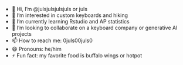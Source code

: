 - 👋 Hi, I’m @julsjulsjulsjuls or juls
- 👀 I’m interested in custom keyboards and hiking
- 🌱 I’m currently learning Rstudio and AP statistics
- 💞️ I’m looking to collaborate on a keyboard company or generative AI projects
- 📫 How to reach me: 0juls00juls0
- 😄 Pronouns: he/him
- ⚡ Fun fact: my favorite food is buffalo wings or hotpot

<!---
julsjulsjulsjuls/julsjulsjulsjuls is a ✨ special ✨ repository because its `README.md` (this file) appears on your GitHub profile.
You can click the Preview link to take a look at your changes.
--->
